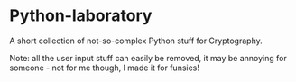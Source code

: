 # Python-laboratory

A short collection of not-so-complex Python stuff for Cryptography.

Note: all the user input stuff can easily be removed, it may be annoying for someone - not for me though, I made it for funsies!
